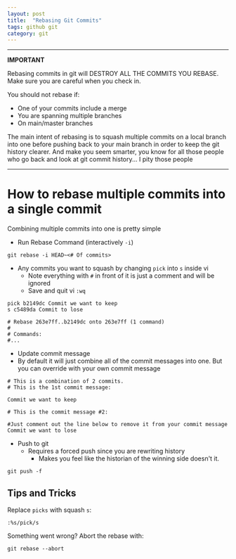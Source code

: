 ```yaml
---
layout: post
title:  "Rebasing Git Commits"
tags: github git
category: git
---
```


---
**IMPORTANT**

Rebasing commits in git will DESTROY ALL THE COMMITS YOU REBASE. Make sure you are careful when you check in.

You should not rebase if:
* One of your commits include a merge
* You are spanning multiple branches
* On main/master branches

The main intent of rebasing is to squash multiple commits on a local branch into one before pushing back to your main branch in order to keep the git history clearer. And make you seem smarter, you know for all those people who go back and look at git commit history... I pity those people

---

# How to rebase multiple commits into a single commit

Combining multiple commits into one is pretty simple

* Run Rebase Command (interactively `-i`)
```
git rebase -i HEAD~<# Of commits>
```

* Any commits you want to squash by changing `pick` into `s` inside vi
  * Note everything with `#` in front of it is just a comment and will be ignored
  * Save and quit vi `:wq`
```
pick b2149dc Commit we want to keep
s c5489da Commit to lose

# Rebase 263e7ff..b2149dc onto 263e7ff (1 command)
#
# Commands:
#...
```

* Update commit message
 * By default it will just combine all of the commit messages into one. But you can override with your own commit message
```
# This is a combination of 2 commits.
# This is the 1st commit message:

Commit we want to keep

# This is the commit message #2:

#Just comment out the line below to remove it from your commit message
Commit we want to lose
```

* Push to git
  * Requires a forced push since you are rewriting history
    * Makes you feel like the historian of the winning side doesn't it. 
```
git push -f
```




## Tips and Tricks

Replace `picks` with squash `s`:
```
:%s/pick/s
 ```

Something went wrong? Abort the rebase with:
```
git rebase --abort
```